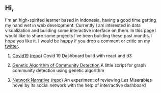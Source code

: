 ## Hi,

I'm an high-spirited learner based in Indonesia, having a good time getting my hand wet in web development. Currently I am interested in data visualization and building some interactive interface on them. In this page I would like to share some projects I've been building these past months. I hope you like it. I would be happy if you drop a comment or critic on my [twitter](https://twitter.com/khalayakumum).

1. [Covid19](https://hariswb.com/covid19) ([repo](https://github.com/hariswb/covid19)) 
Covid 19 Dashboard build with react and d3 

2. [Genetic Algorithm of Community Detection](https://github.com/hariswb/ga-community-detection)
A little script for graph community detection using genetic algorithm  

3. [Network Narrative](https://hariswb.com/networknarrative) ([repo](https://github.com/hariswb/networknarrative)) 
An experiment of reviewing Les Miserables novel by its social network with the help of interractive dashboard
